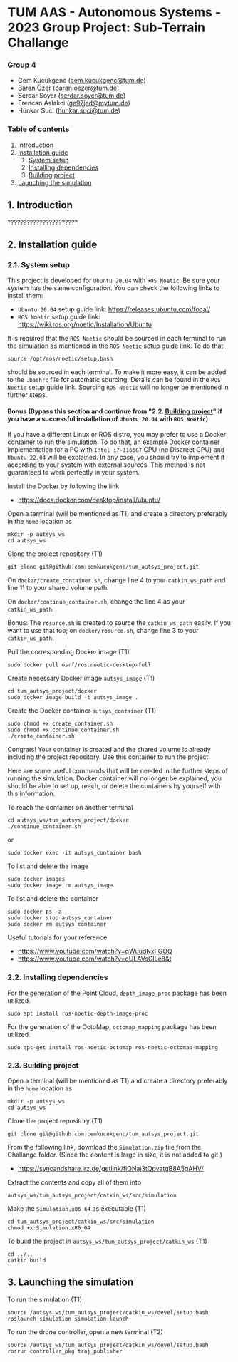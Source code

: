 # TUM AAS - Autonomous Systems - 2023 Group Project: Sub-Terrain Challange

### Group 4
- Cem Kücükgenc (cem.kucukgenc@tum.de)
- Baran Özer (baran.oezer@tum.de)
- Serdar Soyer (serdar.soyer@tum.de)
- Erencan Aslakci (ge97jed@mytum.de)
- Hünkar Suci (hunkar.suci@tum.de)

### Table of contents
1. [Introduction](#introduction)
2. [Installation guide](#installation_guide)
    1. [System setup](#system_setup)
    2. [Installing dependencies](#installing_dependencies)
    3. [Building project](#building_project)
3. [Launching the simulation](#launching_the_simulation)

## 1. Introduction <a name="introduction"></a>

??????????????????????

## 2. Installation guide <a name="installation_guide"></a>

### 2.1. System setup <a name="system_setup"></a>
This project is developed for `Ubuntu 20.04` with `ROS Noetic`. Be sure your system has the same configuration. You can check the following links to install them:

 - `Ubuntu 20.04` setup guide link: https://releases.ubuntu.com/focal/ 
 - `ROS Noetic` setup guide link: https://wiki.ros.org/noetic/Installation/Ubuntu 

 It is required that the `ROS Noetic` should be sourced in each terminal to run the simulation as mentioned in the `ROS Noetic` setup guide link. To do that,
 ```
source /opt/ros/noetic/setup.bash
 ```
should be sourced in each terminal. To make it more easy, it can be added to the `.bashrc` file for automatic sourcing. Details can be found in the `ROS Noetic` setup guide link. Sourcing `ROS Noetic` will no longer be mentioned in further steps.

#### Bonus (Bypass this section and continue from "2.2. [Building project](#building_project)" if you have a successful installation of `Ubuntu 20.04` with `ROS Noetic`)

If you have a different Linux or ROS distro, you may prefer to use a Docker container to run the simulation. To do that, an example Docker container implementation for a PC with `Intel i7-1165G7` CPU (no Discreet GPU) and `Ubuntu 22.04` will be explained. In any case, you should try to implement it according to your system with external sources. This method is not guaranteed to work perfectly in your system.

Install the Docker by following the link

- https://docs.docker.com/desktop/install/ubuntu/

Open a terminal (will be mentioned as T1) and create a directory preferably in the `home` location as
```
mkdir -p autsys_ws
cd autsys_ws
```
Clone the project repository (T1)
```
git clone git@github.com:cemkucukgenc/tum_autsys_project.git
```
On `docker/create_container.sh`, change line 4 to your `catkin_ws_path` and line 11 to your shared volume path.

On `docker/continue_container.sh`, change the line 4 as your `catkin_ws_path`.

Bonus: The `rosurce.sh` is created to source the `catkin_ws_path` easily. If you want to use that too; on `docker/rosurce.sh`, change line 3 to your `catkin_ws_path`.

Pull the corresponding Docker image (T1)
```
sudo docker pull osrf/ros:noetic-desktop-full
```

Create necessary Docker image `autsys_image` (T1)
```
cd tum_autsys_project/docker
sudo docker image build -t autsys_image .
```

Create the Docker container `autsys_container` (T1)
```
sudo chmod +x create_container.sh
sudo chmod +x continue_container.sh
./create_container.sh
```

Congrats! Your container is created and the shared volume is already including the project repository. Use this container to run the project.

Here are some useful commands that will be needed in the further steps of running the simulation. Docker container will no longer be explained, you should be able to set up, reach, or delete the containers by yourself with this information.

To reach the container on another terminal
```
cd autsys_ws/tum_autsys_project/docker
./continue_container.sh
```
or
```
sudo docker exec -it autsys_container bash
```

To list and delete the image
```
sudo docker images
sudo docker image rm autsys_image
```

To list and delete the container
```
sudo docker ps -a
sudo docker stop autsys_container
sudo docker rm autsys_container
```

Useful tutorials for your reference

- https://www.youtube.com/watch?v=qWuudNxFGOQ
- https://www.youtube.com/watch?v=oULAVsGlLe8&t

### 2.2. Installing dependencies <a name="installing_dependencies"></a>

For the generation of the Point Cloud, `depth_image_proc` package has been utilized. 
```
sudo apt install ros-noetic-depth-image-proc
```

For the generation of the OctoMap, `octomap_mapping` package has been utilized. 
```
sudo apt-get install ros-noetic-octomap ros-noetic-octomap-mapping
```

### 2.3. Building project <a name="building_project"></a>

Open a terminal (will be mentioned as T1) and create a directory preferably in the `home` location as
```
mkdir -p autsys_ws
cd autsys_ws
```
Clone the project repository (T1)
```
git clone git@github.com:cemkucukgenc/tum_autsys_project.git
```
From the following link, download the `Simulation.zip` file from the Challange folder. (Since the content is large in size, it is not added to git.)

- https://syncandshare.lrz.de/getlink/fiQNaj3tQpvatqB8A5gAHV/

Extract the contents and copy all of them into
```
autsys_ws/tum_autsys_project/catkin_ws/src/simulation
```
Make the `Simulation.x86_64` as executable (T1)
```
cd tum_autsys_project/catkin_ws/src/simulation
chmod +x Simulation.x86_64 
```
To build the project in `autsys_ws/tum_autsys_project/catkin_ws` (T1)
```
cd ../..
catkin build
```

## 3. Launching the simulation <a name="launching_the_simulation"></a>

To run the simulation (T1)
```
source /autsys_ws/tum_autsys_project/catkin_ws/devel/setup.bash
roslaunch simulation simulation.launch
```
To run the drone controller, open a new terminal (T2)
```
source /autsys_ws/tum_autsys_project/catkin_ws/devel/setup.bash
rosrun controller_pkg traj_publisher
```



